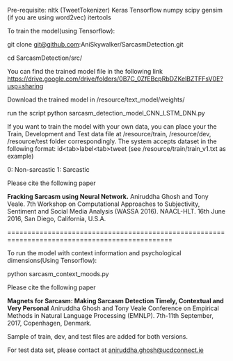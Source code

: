 
Pre-requisite:
nltk (TweetTokenizer)
Keras
Tensorflow
numpy
scipy
gensim (if you are using word2vec)
itertools

To train the model(using Tensorflow):

git clone git@github.com:AniSkywalker/SarcasmDetection.git

cd SarcasmDetection/src/

You can find the trained model file in the following link
https://drive.google.com/drive/folders/0B7C_0ZfEBcpRbDZKelBZTFFsV0E?usp=sharing

Download the trained model in /resource/text_model/weights/

run the script
python sarcasm_detection_model_CNN_LSTM_DNN.py

If you want to train the model with your own data, you can place your the Train, Development and Test data file at /resource/train, /resource/dev, /resource/test folder correspondingly.
The system accepts dataset in the following format:
id\<tab\>label\<tab\>tweet (see /resource/train/train_v1.txt as example)

0: Non-sarcastic
1: Sarcastic

Please cite the following paper

<b>Fracking Sarcasm using Neural Network.</b>
Aniruddha Ghosh and Tony Veale. 
7th Workshop on Computational Approaches to Subjectivity, Sentiment and Social Media Analysis (WASSA 2016). 
NAACL-HLT. 16th June 2016, San Diego, California, U.S.A. 

===============================================================================================

To run the model with context information and psychological dimensions(Using Tensorflow):

python sarcasm_context_moods.py

Please cite the following paper

<b>Magnets for Sarcasm: Making Sarcasm Detection Timely, Contextual and Very Personal</b>
Aniruddha Ghosh and Tony Veale
Conference on Empirical Methods in Natural Language Processing (EMNLP).
7th-11th September, 2017, Copenhagen, Denmark.

Sample of train, dev, and test files are added for both versions.

For test data set, please contact at aniruddha.ghosh@ucdconnect.ie
